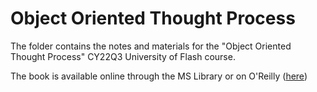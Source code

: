 # Object Oriented Thought Process

The folder contains the notes and materials for the "Object Oriented Thought Process"
CY22Q3 University of Flash course.

The book is available online through the MS Library or on O'Reilly ([here](https://learning.oreilly.com/library/view/object-oriented-thought-process/9780135182130/))
